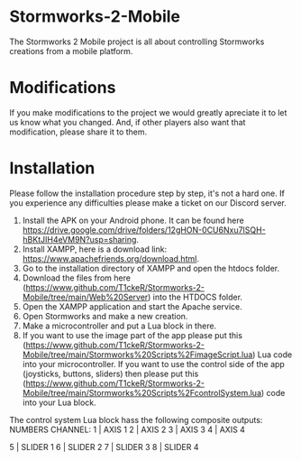 # Stormworks-2-Mobile
The Stormworks 2 Mobile project is all about controlling Stormworks creations from a mobile platform.

# Modifications

If you make modifications to the project we would greatly apreciate it to let us know what you changed. And, if other players also want that modification, please share it to them.
# Installation

Please follow the installation procedure step by step, it's not a hard one. If you experience any difficulties please make a ticket on our Discord server.

1. Install the APK on your Android phone. It can be found here https://drive.google.com/drive/folders/12gHON-0CU6Nxu7ISQH-hBKtJIH4eVM9N?usp=sharing.
2. Install XAMPP, here is a download link: https://www.apachefriends.org/download.html.
3. Go to the installation directory of XAMPP and open the htdocs folder.
4. Download the files from here (https://www.github.com/T1ckeR/Stormworks-2-Mobile/tree/main/Web%20Server) into the HTDOCS folder.
5. Open the XAMPP application and start the Apache service. 
6. Open Stormworks and make a new creation.
7. Make a microcontroller and put a Lua block in there.
8. If you want to use the image part of the app please put this (https://www.github.com/T1ckeR/Stormworks-2-Mobile/tree/main/Stormworks%20Scripts%2FimageScript.lua) Lua code into your microcontroller. If you want to use the control side of the app (joysticks, buttons, sliders) then please put this (https://www.github.com/T1ckeR/Stormworks-2-Mobile/tree/main/Stormworks%20Scripts%2FcontrolSystem.lua) code into your Lua block.

The control system Lua block hass the following composite outputs:
NUMBERS CHANNEL:
1 | AXIS 1
2 | AXIS 2
3 | AXIS 3
4 | AXIS 4

5 | SLIDER 1
6 | SLIDER 2
7 | SLIDER 3
8 | SLIDER 4
